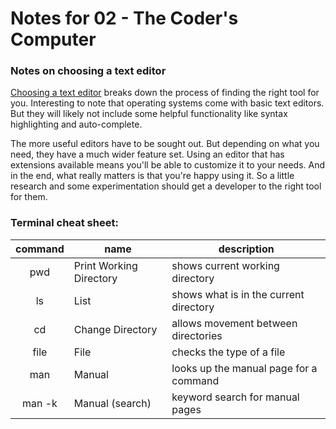 # Notes for 02 - The Coder's Computer

### Notes on choosing a text editor

[Choosing a text editor](https://codefellows.github.io/code-102-guide/curriculum/class-02/Choosing-A-Text-Editor--The-Older-Coder.pdf) breaks down the process of finding the right tool for you. Interesting to note that operating systems come with basic text editors. But they will likely not include some helpful functionality like syntax highlighting and auto-complete.

The more useful editors have to be sought out. But depending on what you need, they have a much wider feature set. Using an editor that has extensions available means you'll be able to customize it to your needs. And in the end, what really matters is that you're happy using it. So a little research and some experimentation should get a developer to the right tool for them.

### Terminal cheat sheet:

command | name | description
:---: | --- | ---
pwd | Print Working Directory | shows current working directory
ls | List | shows what is in the current directory
cd | Change Directory | allows movement between directories
file | File | checks the type of a file
man | Manual | looks up the manual page for a command
man -k | Manual (search) | keyword search for manual pages


